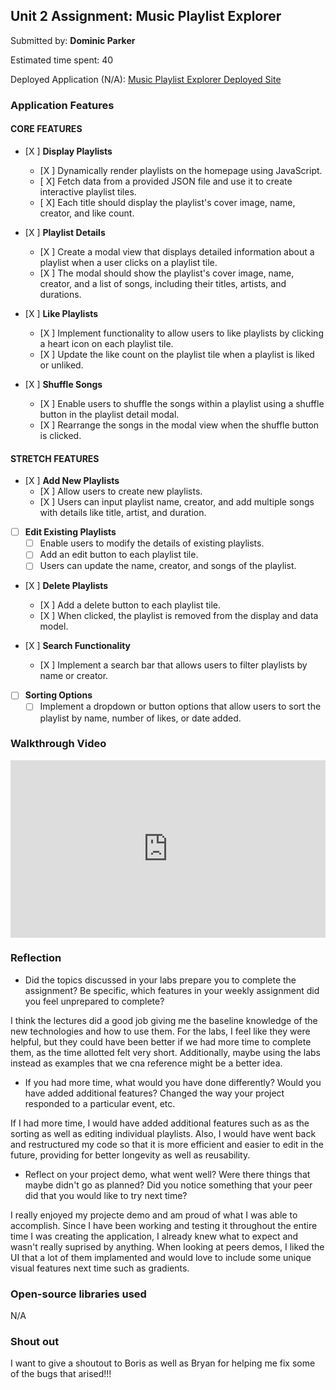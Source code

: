 ## Unit 2 Assignment: Music Playlist Explorer

Submitted by: **Dominic Parker**

Estimated time spent: 40

Deployed Application (N/A): [Music Playlist Explorer Deployed Site](ADD_LINK_HERE)

### Application Features

#### CORE FEATURES

- [X ] **Display Playlists**
  - [X ] Dynamically render playlists on the homepage using JavaScript.
  - [ X] Fetch data from a provided JSON file and use it to create interactive playlist tiles.
  - [ X] Each title should display the playlist's cover image, name, creator, and like count.

- [X ] **Playlist Details**
  - [X ] Create a modal view that displays detailed information about a playlist when a user clicks on a playlist tile.
  - [X ] The modal should show the playlist's cover image, name, creator, and a list of songs, including their titles, artists, and durations.

- [X ] **Like Playlists**
  - [X ] Implement functionality to allow users to like playlists by clicking a heart icon on each playlist tile.
  - [X ] Update the like count on the playlist tile when a playlist is liked or unliked.

- [X ] **Shuffle Songs**
  - [X ] Enable users to shuffle the songs within a playlist using a shuffle button in the playlist detail modal.
  - [X ] Rearrange the songs in the modal view when the shuffle button is clicked.

#### STRETCH FEATURES

- [X ] **Add New Playlists**
  - [X ] Allow users to create new playlists.
  - [X ] Users can input playlist name, creator, and add multiple songs with details like title, artist, and duration.

- [ ] **Edit Existing Playlists**
  - [ ] Enable users to modify the details of existing playlists.
  - [ ] Add an edit button to each playlist tile.
  - [ ] Users can update the name, creator, and songs of the playlist.

- [X ] **Delete Playlists**
  - [X ] Add a delete button to each playlist tile.
  - [X ] When clicked, the playlist is removed from the display and data model.

- [X ] **Search Functionality**
  - [X ] Implement a search bar that allows users to filter playlists by name or creator.

- [ ] **Sorting Options**
  - [ ] Implement a dropdown or button options that allow users to sort the playlist by name, number of likes, or date added.

### Walkthrough Video

<div style="position: relative; padding-bottom: 56.25%; height: 0;"><iframe src="https://www.loom.com/embed/9f1796dae0f645109177561fbba45de2?sid=d82e2dff-405c-4701-b104-64c4dcd1d5c0" frameborder="0" webkitallowfullscreen mozallowfullscreen allowfullscreen style="position: absolute; top: 0; left: 0; width: 100%; height: 100%;"></iframe></div>

### Reflection

* Did the topics discussed in your labs prepare you to complete the assignment? Be specific, which features in your weekly assignment did you feel unprepared to complete?

I think the lectures did a good job giving me the baseline knowledge of the new technologies and how to use them. For the labs, I feel like they were helpful, but they could have been better if we had more time to complete them, as the time allotted felt very short. Additionally, maybe using the labs instead as examples that we cna reference might be a better idea. 


* If you had more time, what would you have done differently? Would you have added additional features? Changed the way your project responded to a particular event, etc.
  
If I had more time, I would have added additional features such as as the sorting as well as editing individual playlists. Also, I would have went back and restructured my code so that it is more efficient and easier to edit in the future, providing for better longevity as well as reusability.

* Reflect on your project demo, what went well? Were there things that maybe didn't go as planned? Did you notice something that your peer did that you would like to try next time?

I really enjoyed my projecte demo and am proud of what I was able to accomplish. Since I have been working and testing it throughout the entire time I was creating the application, I already knew what to expect and wasn't really suprised by anything. When looking at peers demos, I liked the UI that a lot of them implamented and would love to include some unique visual features next time such as gradients.

### Open-source libraries used

N/A

### Shout out

I want to give a shoutout to Boris as well as Bryan for helping me fix some of the bugs that arised!!!
